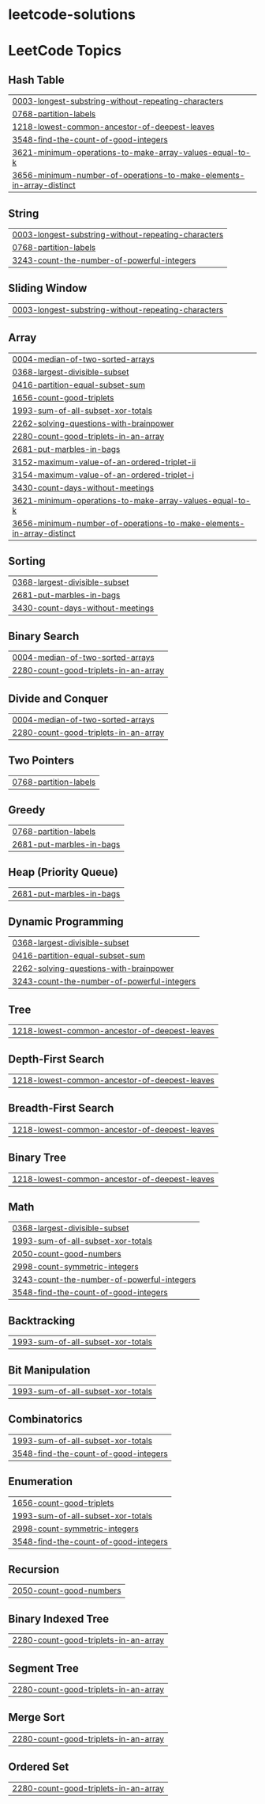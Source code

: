 # leetcode-solutions
<!---LeetCode Topics Start-->
# LeetCode Topics
## Hash Table
|  |
| ------- |
| [0003-longest-substring-without-repeating-characters](https://github.com/jaahnavikolli/leetcode-solutions/tree/master/0003-longest-substring-without-repeating-characters) |
| [0768-partition-labels](https://github.com/jaahnavikolli/leetcode-solutions/tree/master/0768-partition-labels) |
| [1218-lowest-common-ancestor-of-deepest-leaves](https://github.com/jaahnavikolli/leetcode-solutions/tree/master/1218-lowest-common-ancestor-of-deepest-leaves) |
| [3548-find-the-count-of-good-integers](https://github.com/jaahnavikolli/leetcode-solutions/tree/master/3548-find-the-count-of-good-integers) |
| [3621-minimum-operations-to-make-array-values-equal-to-k](https://github.com/jaahnavikolli/leetcode-solutions/tree/master/3621-minimum-operations-to-make-array-values-equal-to-k) |
| [3656-minimum-number-of-operations-to-make-elements-in-array-distinct](https://github.com/jaahnavikolli/leetcode-solutions/tree/master/3656-minimum-number-of-operations-to-make-elements-in-array-distinct) |
## String
|  |
| ------- |
| [0003-longest-substring-without-repeating-characters](https://github.com/jaahnavikolli/leetcode-solutions/tree/master/0003-longest-substring-without-repeating-characters) |
| [0768-partition-labels](https://github.com/jaahnavikolli/leetcode-solutions/tree/master/0768-partition-labels) |
| [3243-count-the-number-of-powerful-integers](https://github.com/jaahnavikolli/leetcode-solutions/tree/master/3243-count-the-number-of-powerful-integers) |
## Sliding Window
|  |
| ------- |
| [0003-longest-substring-without-repeating-characters](https://github.com/jaahnavikolli/leetcode-solutions/tree/master/0003-longest-substring-without-repeating-characters) |
## Array
|  |
| ------- |
| [0004-median-of-two-sorted-arrays](https://github.com/jaahnavikolli/leetcode-solutions/tree/master/0004-median-of-two-sorted-arrays) |
| [0368-largest-divisible-subset](https://github.com/jaahnavikolli/leetcode-solutions/tree/master/0368-largest-divisible-subset) |
| [0416-partition-equal-subset-sum](https://github.com/jaahnavikolli/leetcode-solutions/tree/master/0416-partition-equal-subset-sum) |
| [1656-count-good-triplets](https://github.com/jaahnavikolli/leetcode-solutions/tree/master/1656-count-good-triplets) |
| [1993-sum-of-all-subset-xor-totals](https://github.com/jaahnavikolli/leetcode-solutions/tree/master/1993-sum-of-all-subset-xor-totals) |
| [2262-solving-questions-with-brainpower](https://github.com/jaahnavikolli/leetcode-solutions/tree/master/2262-solving-questions-with-brainpower) |
| [2280-count-good-triplets-in-an-array](https://github.com/jaahnavikolli/leetcode-solutions/tree/master/2280-count-good-triplets-in-an-array) |
| [2681-put-marbles-in-bags](https://github.com/jaahnavikolli/leetcode-solutions/tree/master/2681-put-marbles-in-bags) |
| [3152-maximum-value-of-an-ordered-triplet-ii](https://github.com/jaahnavikolli/leetcode-solutions/tree/master/3152-maximum-value-of-an-ordered-triplet-ii) |
| [3154-maximum-value-of-an-ordered-triplet-i](https://github.com/jaahnavikolli/leetcode-solutions/tree/master/3154-maximum-value-of-an-ordered-triplet-i) |
| [3430-count-days-without-meetings](https://github.com/jaahnavikolli/leetcode-solutions/tree/master/3430-count-days-without-meetings) |
| [3621-minimum-operations-to-make-array-values-equal-to-k](https://github.com/jaahnavikolli/leetcode-solutions/tree/master/3621-minimum-operations-to-make-array-values-equal-to-k) |
| [3656-minimum-number-of-operations-to-make-elements-in-array-distinct](https://github.com/jaahnavikolli/leetcode-solutions/tree/master/3656-minimum-number-of-operations-to-make-elements-in-array-distinct) |
## Sorting
|  |
| ------- |
| [0368-largest-divisible-subset](https://github.com/jaahnavikolli/leetcode-solutions/tree/master/0368-largest-divisible-subset) |
| [2681-put-marbles-in-bags](https://github.com/jaahnavikolli/leetcode-solutions/tree/master/2681-put-marbles-in-bags) |
| [3430-count-days-without-meetings](https://github.com/jaahnavikolli/leetcode-solutions/tree/master/3430-count-days-without-meetings) |
## Binary Search
|  |
| ------- |
| [0004-median-of-two-sorted-arrays](https://github.com/jaahnavikolli/leetcode-solutions/tree/master/0004-median-of-two-sorted-arrays) |
| [2280-count-good-triplets-in-an-array](https://github.com/jaahnavikolli/leetcode-solutions/tree/master/2280-count-good-triplets-in-an-array) |
## Divide and Conquer
|  |
| ------- |
| [0004-median-of-two-sorted-arrays](https://github.com/jaahnavikolli/leetcode-solutions/tree/master/0004-median-of-two-sorted-arrays) |
| [2280-count-good-triplets-in-an-array](https://github.com/jaahnavikolli/leetcode-solutions/tree/master/2280-count-good-triplets-in-an-array) |
## Two Pointers
|  |
| ------- |
| [0768-partition-labels](https://github.com/jaahnavikolli/leetcode-solutions/tree/master/0768-partition-labels) |
## Greedy
|  |
| ------- |
| [0768-partition-labels](https://github.com/jaahnavikolli/leetcode-solutions/tree/master/0768-partition-labels) |
| [2681-put-marbles-in-bags](https://github.com/jaahnavikolli/leetcode-solutions/tree/master/2681-put-marbles-in-bags) |
## Heap (Priority Queue)
|  |
| ------- |
| [2681-put-marbles-in-bags](https://github.com/jaahnavikolli/leetcode-solutions/tree/master/2681-put-marbles-in-bags) |
## Dynamic Programming
|  |
| ------- |
| [0368-largest-divisible-subset](https://github.com/jaahnavikolli/leetcode-solutions/tree/master/0368-largest-divisible-subset) |
| [0416-partition-equal-subset-sum](https://github.com/jaahnavikolli/leetcode-solutions/tree/master/0416-partition-equal-subset-sum) |
| [2262-solving-questions-with-brainpower](https://github.com/jaahnavikolli/leetcode-solutions/tree/master/2262-solving-questions-with-brainpower) |
| [3243-count-the-number-of-powerful-integers](https://github.com/jaahnavikolli/leetcode-solutions/tree/master/3243-count-the-number-of-powerful-integers) |
## Tree
|  |
| ------- |
| [1218-lowest-common-ancestor-of-deepest-leaves](https://github.com/jaahnavikolli/leetcode-solutions/tree/master/1218-lowest-common-ancestor-of-deepest-leaves) |
## Depth-First Search
|  |
| ------- |
| [1218-lowest-common-ancestor-of-deepest-leaves](https://github.com/jaahnavikolli/leetcode-solutions/tree/master/1218-lowest-common-ancestor-of-deepest-leaves) |
## Breadth-First Search
|  |
| ------- |
| [1218-lowest-common-ancestor-of-deepest-leaves](https://github.com/jaahnavikolli/leetcode-solutions/tree/master/1218-lowest-common-ancestor-of-deepest-leaves) |
## Binary Tree
|  |
| ------- |
| [1218-lowest-common-ancestor-of-deepest-leaves](https://github.com/jaahnavikolli/leetcode-solutions/tree/master/1218-lowest-common-ancestor-of-deepest-leaves) |
## Math
|  |
| ------- |
| [0368-largest-divisible-subset](https://github.com/jaahnavikolli/leetcode-solutions/tree/master/0368-largest-divisible-subset) |
| [1993-sum-of-all-subset-xor-totals](https://github.com/jaahnavikolli/leetcode-solutions/tree/master/1993-sum-of-all-subset-xor-totals) |
| [2050-count-good-numbers](https://github.com/jaahnavikolli/leetcode-solutions/tree/master/2050-count-good-numbers) |
| [2998-count-symmetric-integers](https://github.com/jaahnavikolli/leetcode-solutions/tree/master/2998-count-symmetric-integers) |
| [3243-count-the-number-of-powerful-integers](https://github.com/jaahnavikolli/leetcode-solutions/tree/master/3243-count-the-number-of-powerful-integers) |
| [3548-find-the-count-of-good-integers](https://github.com/jaahnavikolli/leetcode-solutions/tree/master/3548-find-the-count-of-good-integers) |
## Backtracking
|  |
| ------- |
| [1993-sum-of-all-subset-xor-totals](https://github.com/jaahnavikolli/leetcode-solutions/tree/master/1993-sum-of-all-subset-xor-totals) |
## Bit Manipulation
|  |
| ------- |
| [1993-sum-of-all-subset-xor-totals](https://github.com/jaahnavikolli/leetcode-solutions/tree/master/1993-sum-of-all-subset-xor-totals) |
## Combinatorics
|  |
| ------- |
| [1993-sum-of-all-subset-xor-totals](https://github.com/jaahnavikolli/leetcode-solutions/tree/master/1993-sum-of-all-subset-xor-totals) |
| [3548-find-the-count-of-good-integers](https://github.com/jaahnavikolli/leetcode-solutions/tree/master/3548-find-the-count-of-good-integers) |
## Enumeration
|  |
| ------- |
| [1656-count-good-triplets](https://github.com/jaahnavikolli/leetcode-solutions/tree/master/1656-count-good-triplets) |
| [1993-sum-of-all-subset-xor-totals](https://github.com/jaahnavikolli/leetcode-solutions/tree/master/1993-sum-of-all-subset-xor-totals) |
| [2998-count-symmetric-integers](https://github.com/jaahnavikolli/leetcode-solutions/tree/master/2998-count-symmetric-integers) |
| [3548-find-the-count-of-good-integers](https://github.com/jaahnavikolli/leetcode-solutions/tree/master/3548-find-the-count-of-good-integers) |
## Recursion
|  |
| ------- |
| [2050-count-good-numbers](https://github.com/jaahnavikolli/leetcode-solutions/tree/master/2050-count-good-numbers) |
## Binary Indexed Tree
|  |
| ------- |
| [2280-count-good-triplets-in-an-array](https://github.com/jaahnavikolli/leetcode-solutions/tree/master/2280-count-good-triplets-in-an-array) |
## Segment Tree
|  |
| ------- |
| [2280-count-good-triplets-in-an-array](https://github.com/jaahnavikolli/leetcode-solutions/tree/master/2280-count-good-triplets-in-an-array) |
## Merge Sort
|  |
| ------- |
| [2280-count-good-triplets-in-an-array](https://github.com/jaahnavikolli/leetcode-solutions/tree/master/2280-count-good-triplets-in-an-array) |
## Ordered Set
|  |
| ------- |
| [2280-count-good-triplets-in-an-array](https://github.com/jaahnavikolli/leetcode-solutions/tree/master/2280-count-good-triplets-in-an-array) |
<!---LeetCode Topics End-->